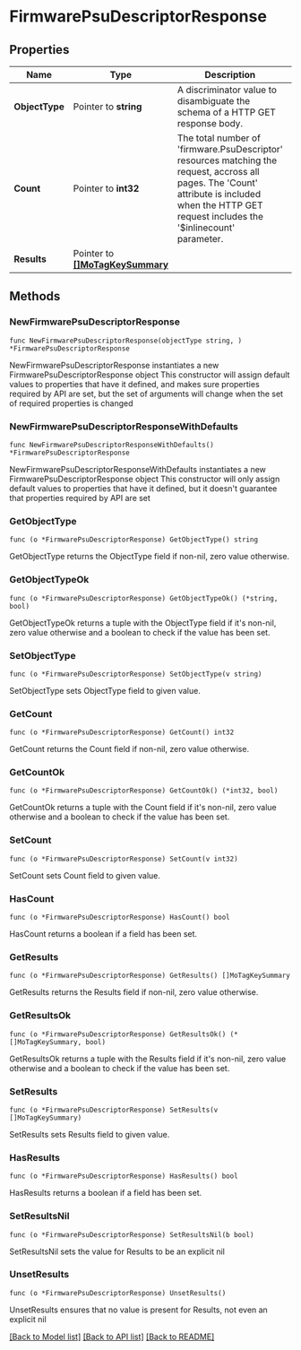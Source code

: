 # FirmwarePsuDescriptorResponse

## Properties

Name | Type | Description | Notes
------------ | ------------- | ------------- | -------------
**ObjectType** | Pointer to **string** | A discriminator value to disambiguate the schema of a HTTP GET response body. | 
**Count** | Pointer to **int32** | The total number of &#39;firmware.PsuDescriptor&#39; resources matching the request, accross all pages. The &#39;Count&#39; attribute is included when the HTTP GET request includes the &#39;$inlinecount&#39; parameter. | [optional] 
**Results** | Pointer to [**[]MoTagKeySummary**](MoTagKeySummary.md) |  | [optional] 

## Methods

### NewFirmwarePsuDescriptorResponse

`func NewFirmwarePsuDescriptorResponse(objectType string, ) *FirmwarePsuDescriptorResponse`

NewFirmwarePsuDescriptorResponse instantiates a new FirmwarePsuDescriptorResponse object
This constructor will assign default values to properties that have it defined,
and makes sure properties required by API are set, but the set of arguments
will change when the set of required properties is changed

### NewFirmwarePsuDescriptorResponseWithDefaults

`func NewFirmwarePsuDescriptorResponseWithDefaults() *FirmwarePsuDescriptorResponse`

NewFirmwarePsuDescriptorResponseWithDefaults instantiates a new FirmwarePsuDescriptorResponse object
This constructor will only assign default values to properties that have it defined,
but it doesn't guarantee that properties required by API are set

### GetObjectType

`func (o *FirmwarePsuDescriptorResponse) GetObjectType() string`

GetObjectType returns the ObjectType field if non-nil, zero value otherwise.

### GetObjectTypeOk

`func (o *FirmwarePsuDescriptorResponse) GetObjectTypeOk() (*string, bool)`

GetObjectTypeOk returns a tuple with the ObjectType field if it's non-nil, zero value otherwise
and a boolean to check if the value has been set.

### SetObjectType

`func (o *FirmwarePsuDescriptorResponse) SetObjectType(v string)`

SetObjectType sets ObjectType field to given value.


### GetCount

`func (o *FirmwarePsuDescriptorResponse) GetCount() int32`

GetCount returns the Count field if non-nil, zero value otherwise.

### GetCountOk

`func (o *FirmwarePsuDescriptorResponse) GetCountOk() (*int32, bool)`

GetCountOk returns a tuple with the Count field if it's non-nil, zero value otherwise
and a boolean to check if the value has been set.

### SetCount

`func (o *FirmwarePsuDescriptorResponse) SetCount(v int32)`

SetCount sets Count field to given value.

### HasCount

`func (o *FirmwarePsuDescriptorResponse) HasCount() bool`

HasCount returns a boolean if a field has been set.

### GetResults

`func (o *FirmwarePsuDescriptorResponse) GetResults() []MoTagKeySummary`

GetResults returns the Results field if non-nil, zero value otherwise.

### GetResultsOk

`func (o *FirmwarePsuDescriptorResponse) GetResultsOk() (*[]MoTagKeySummary, bool)`

GetResultsOk returns a tuple with the Results field if it's non-nil, zero value otherwise
and a boolean to check if the value has been set.

### SetResults

`func (o *FirmwarePsuDescriptorResponse) SetResults(v []MoTagKeySummary)`

SetResults sets Results field to given value.

### HasResults

`func (o *FirmwarePsuDescriptorResponse) HasResults() bool`

HasResults returns a boolean if a field has been set.

### SetResultsNil

`func (o *FirmwarePsuDescriptorResponse) SetResultsNil(b bool)`

 SetResultsNil sets the value for Results to be an explicit nil

### UnsetResults
`func (o *FirmwarePsuDescriptorResponse) UnsetResults()`

UnsetResults ensures that no value is present for Results, not even an explicit nil

[[Back to Model list]](../README.md#documentation-for-models) [[Back to API list]](../README.md#documentation-for-api-endpoints) [[Back to README]](../README.md)


